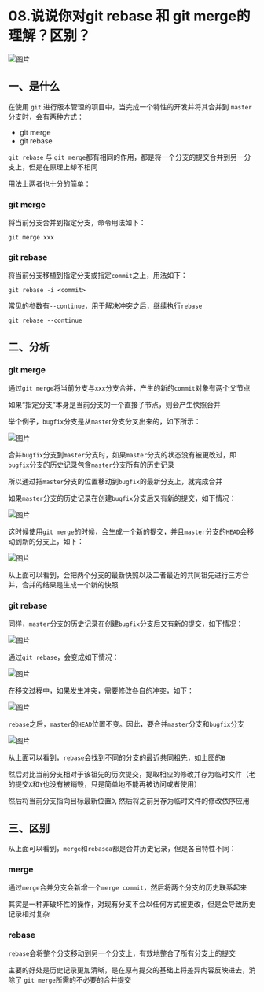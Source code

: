 # 08.说说你对git rebase 和 git merge的理解？区别？

![图片](https://cdn.jsdelivr.net/gh/IceRain-mvc/cdn/img/640-20210928212121944)

## 一、是什么

在使用 `git` 进行版本管理的项目中，当完成一个特性的开发并将其合并到 `master` 分支时，会有两种方式：

- git merge
- git rebase

`git rebase` 与 `git merge`都有相同的作用，都是将一个分支的提交合并到另一分支上，但是在原理上却不相同

用法上两者也十分的简单：

### git merge

将当前分支合并到指定分支，命令用法如下：

```
git merge xxx
```

### git rebase

将当前分支移植到指定分支或指定`commit`之上，用法如下：

```
git rebase -i <commit>
```

常见的参数有`--continue`，用于解决冲突之后，继续执行`rebase`

```
git rebase --continue
```

## 二、分析

### git merge

通过`git merge`将当前分支与`xxx`分支合并，产生的新的`commit`对象有两个父节点

如果“指定分支”本身是当前分支的一个直接子节点，则会产生快照合并

举个例子，`bugfix`分支是从`maste`r分支分叉出来的，如下所示：

![图片](https://cdn.jsdelivr.net/gh/IceRain-mvc/cdn/img/640-20210928212129250)

合并`bugfix`分支到`master`分支时，如果`master`分支的状态没有被更改过，即 `bugfix`分支的历史记录包含`master`分支所有的历史记录

所以通过把`master`分支的位置移动到`bugfix`的最新分支上，就完成合并

如果`master`分支的历史记录在创建`bugfix`分支后又有新的提交，如下情况：

![图片](https://cdn.jsdelivr.net/gh/IceRain-mvc/cdn/img/640-20210928212134293)

这时候使用`git merge`的时候，会生成一个新的提交，并且`master`分支的`HEAD`会移动到新的分支上，如下：

![图片](https://cdn.jsdelivr.net/gh/IceRain-mvc/cdn/img/640-20210928212140170)

从上面可以看到，会把两个分支的最新快照以及二者最近的共同祖先进行三方合并，合并的结果是生成一个新的快照

### git rebase

同样，`master`分支的历史记录在创建`bugfix`分支后又有新的提交，如下情况：

![图片](https://cdn.jsdelivr.net/gh/IceRain-mvc/cdn/img/640-20210928212146319)

通过`git rebase`，会变成如下情况：

![图片](https://cdn.jsdelivr.net/gh/IceRain-mvc/cdn/img/640-20210928212151480)

在移交过程中，如果发生冲突，需要修改各自的冲突，如下：

![图片](https://cdn.jsdelivr.net/gh/IceRain-mvc/cdn/img/640-20210928212159087)

`rebase`之后，`master`的`HEAD`位置不变。因此，要合并`master`分支和`bugfix`分支

![图片](https://cdn.jsdelivr.net/gh/IceRain-mvc/cdn/img/640-20210928212204816)

从上面可以看到，`rebase`会找到不同的分支的最近共同祖先，如上图的`B`

然后对比当前分支相对于该祖先的历次提交，提取相应的修改并存为临时文件（老的提交`X`和`Y`也没有被销毁，只是简单地不能再被访问或者使用）

然后将当前分支指向目标最新位置`D`, 然后将之前另存为临时文件的修改依序应用

## 三、区别

从上面可以看到，`merge`和`rebasea`都是合并历史记录，但是各自特性不同：

### merge

通过`merge`合并分支会新增一个`merge commit`，然后将两个分支的历史联系起来

其实是一种非破坏性的操作，对现有分支不会以任何方式被更改，但是会导致历史记录相对复杂

### rebase

`rebase`会将整个分支移动到另一个分支上，有效地整合了所有分支上的提交

主要的好处是历史记录更加清晰，是在原有提交的基础上将差异内容反映进去，消除了 `git merge`所需的不必要的合并提交